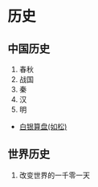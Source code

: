 # 历史


## 中国历史

1. 春秋
2. 战国
3. 秦
4. 汉
6. 明
* [白银算盘(如松)](baiyinsuanpan.md)



## 世界历史

1. 改变世界的一千零一天
